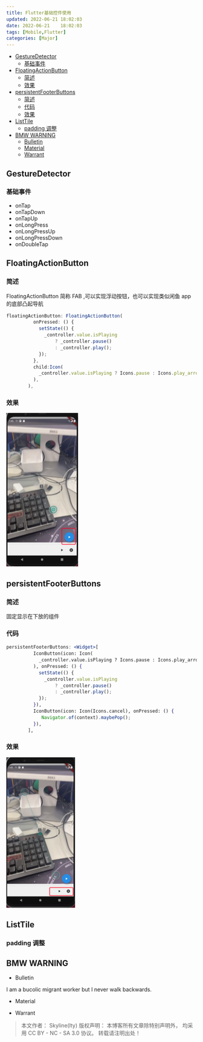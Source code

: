```yaml
---
title: Flutter基础控件使用
updated: 2022-06-21	18:02:03
date: 2022-06-21	18:02:03
tags: [Mobile,Flutter]
categories: [Major]
---
```

            
            

<!-- @import "[TOC]" {cmd="toc" depthFrom=1 depthTo=6 orderedList=false} -->

<!-- code_chunk_output -->

  - [GestureDetector](#gesturedetector)
    - [基础事件](#基础事件)
  - [FloatingActionButton](#floatingactionbutton)
    - [简述](#简述)
    - [效果](#效果)
  - [persistentFooterButtons](#persistentfooterbuttons)
    - [简述](#简述-1)
    - [代码](#代码)
    - [效果](#效果-1)
  - [ListTile](#listtile)
    - [padding 调整](#padding-调整)
  - [BMW WARNING](#bmw-warning)
    - [Bulletin](#bulletin)
    - [Material](#Material)
    - [Warrant](#Warrant)

<!-- /code_chunk_output -->

## GestureDetector

### 基础事件

- onTap
- onTapDown
- onTapUp
- onLongPress
- onLongPressUp
- onLongPressDown
- onDoubleTap

## FloatingActionButton
<!--more-->

### 简述

FloatingActionButton 简称 FAB ,可以实现浮动按钮，也可以实现类似闲鱼 app 的底部凸起导航

```js
floatingActionButton: FloatingActionButton(
          onPressed: () {
            setState(() {
              _controller.value.isPlaying
                  ? _controller.pause()
                  : _controller.play();
            });
          },
          child:Icon(
            _controller.value.isPlaying ? Icons.pause : Icons.play_arrow,
          ),
        ),
```

### 效果

![基础控件使用20210922103249](https://raw.githubusercontent.com/skylinety/blog-pics/master/imgs/%E5%9F%BA%E7%A1%80%E6%8E%A7%E4%BB%B6%E4%BD%BF%E7%94%A820210922103249.png)

## persistentFooterButtons

### 简述

固定显示在下放的组件

### 代码

```jsx
persistentFooterButtons: <Widget>[
          IconButton(icon: Icon(
            _controller.value.isPlaying ? Icons.pause : Icons.play_arrow,
          ), onPressed: () {
            setState(() {
              _controller.value.isPlaying
                  ? _controller.pause()
                  : _controller.play();
            });
          }),
          IconButton(icon: Icon(Icons.cancel), onPressed: () {
             Navigator.of(context).maybePop();
          }),
        ],
```

### 效果

![基础控件使用20210922103315](https://raw.githubusercontent.com/skylinety/blog-pics/master/imgs/%E5%9F%BA%E7%A1%80%E6%8E%A7%E4%BB%B6%E4%BD%BF%E7%94%A820210922103315.png)

## ListTile

### padding 调整

## BMW WARNING

- Bulletin

I am a bucolic migrant worker but I never walk backwards.

- Material

>

- Warrant

> 本文作者： Skyline(lty)
> 版权声明： 本博客所有文章除特别声明外， 均采用 CC BY - NC - SA 3.0 协议。 转载请注明出处！
